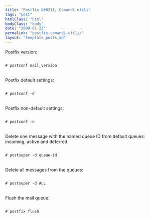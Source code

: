 ```yaml
---
title: "Postfix &#8211; Comandi utili"
tags: "post"
htmlClass: "html"
bodyClass: "body"
date: "2009-01-23"
permalink: "postfix-comandi-utili/"
layout: "template_posts_md"
---
```

<p>Postfix version:<br />
<code><br />
# postconf mail_version<br />
</code><br />
Postfix default settings:<br />
<code><br />
# postconf -d<br />
</code><br />
Postfix non-default settings:<br />
<code><br />
# postconf -n<br />
</code><br />
Delete one message with the named queue ID from default queues:<br />
incoming, active and deferred<br />
<code><br />
# postsuper -d queue-id<br />
</code><br />
Delete all messages from the queues:<br />
<code><br />
# postsuper -d ALL<br />
</code><br />
Flush the mail queue:<br />
<code><br />
# postfix flush<br />
</code></p>
